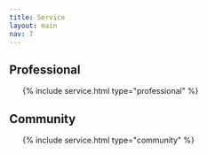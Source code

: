 ```yaml
---
title: Service
layout: main
nav: 7
---
```

## Professional

<ul class="flat citations">
{% include service.html type="professional" %}
</ul>

## Community

<ul class="flat citations">
{% include service.html type="community" %}
</ul>
